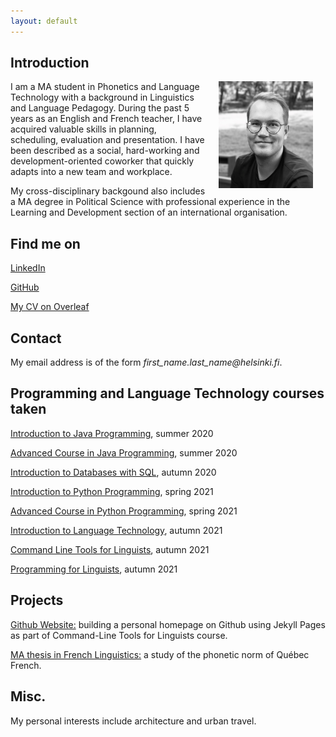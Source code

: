 ```yaml
---
layout: default
---
```


## Introduction

<img src="assets/images/jrajala.jpg" alt="Photo" hspace="20" width="30%" align="right"/> I am a MA student in Phonetics and Language Technology with a background in Linguistics and Language Pedagogy. During the past 5 years as an English and French teacher, I have acquired valuable skills in planning, scheduling, evaluation and presentation. I have been described as a social, hard-working and development-oriented coworker that quickly adapts into a new team and workplace.

My cross-disciplinary backgound also includes a MA degree in Political Science with professional experience in the Learning and Development section of an international organisation.

## Find me on

[LinkedIn](https://www.linkedin.com/in/joonarajala/)

[GitHub](https://github.com/jxrajala)

[My CV on Overleaf](https://www.overleaf.com/read/bbfthmqjspmv)

## Contact

My email address is of the form _first_name.last_name@helsinki.fi_. 

## Programming and Language Technology courses taken

[Introduction to Java Programming](https://java-programming.mooc.fi/), summer 2020

[Advanced Course in Java Programming](https://java-programming.mooc.fi/), summer 2020

[Introduction to Databases with SQL](https://studies.helsinki.fi/courses/cu/hy-CU-118023990-2021-08-01), autumn 2020

[Introduction to Python Programming](https://studies.helsinki.fi/courses/cu/hy-CU-118023867-2021-08-01), spring 2021

[Advanced Course in Python Programming](https://studies.helsinki.fi/courses/cu/hy-CU-118023947-2021-08-01), spring 2021

[Introduction to Language Technology](https://studies.helsinki.fi/courses/cu/hy-CU-118591924-2021-08-01), autumn 2021

[Command Line Tools for Linguists](https://studies.helsinki.fi/courses/cu/hy-CU-134651633-2021-08-01), autumn 2021

[Programming for Linguists](https://studies.helsinki.fi/courses/cu/hy-CU-117878680-2021-08-01), autumn 2021

## Projects

[Github Website:](https://jxrajala.github.io/) building a personal homepage on Github using Jekyll Pages as part of Command-Line Tools for Linguists course.

[MA thesis in French Linguistics:](http://urn.fi/URN:NBN:fi:hulib-201611283125) a study of the phonetic norm of Québec French.

## Misc.

My personal interests include architecture and urban travel.
